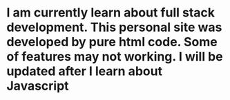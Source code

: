 # I am currently learn about full stack development. This personal site was developed by pure html code. Some of features may not working. I will be updated after I learn about Javascript 

